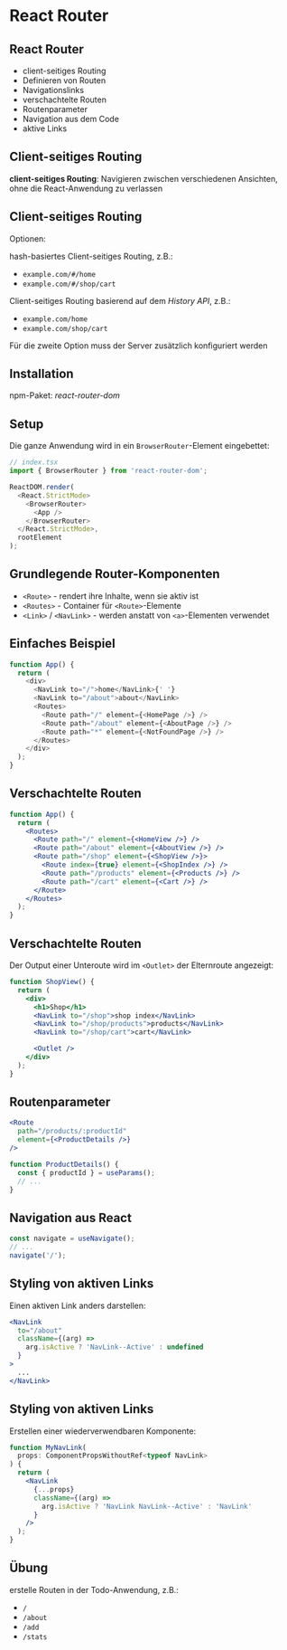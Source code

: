 # React Router

## React Router

- client-seitiges Routing
- Definieren von Routen
- Navigationslinks
- verschachtelte Routen
- Routenparameter
- Navigation aus dem Code
- aktive Links

## Client-seitiges Routing

**client-seitiges Routing**: Navigieren zwischen verschiedenen Ansichten, ohne die React-Anwendung zu verlassen

## Client-seitiges Routing

Optionen:

hash-basiertes Client-seitiges Routing, z.B.:

- `example.com/#/home`
- `example.com/#/shop/cart`

Client-seitiges Routing basierend auf dem _History API_, z.B.:

- `example.com/home`
- `example.com/shop/cart`

Für die zweite Option muss der Server zusätzlich konfiguriert werden

## Installation

npm-Paket: _react-router-dom_

## Setup

Die ganze Anwendung wird in ein `BrowserRouter`-Element eingebettet:

```js
// index.tsx
import { BrowserRouter } from 'react-router-dom';

ReactDOM.render(
  <React.StrictMode>
    <BrowserRouter>
      <App />
    </BrowserRouter>
  </React.StrictMode>,
  rootElement
);
```

## Grundlegende Router-Komponenten

- `<Route>` - rendert ihre Inhalte, wenn sie aktiv ist
- `<Routes>` - Container für `<Route>`-Elemente
- `<Link>` / `<NavLink>` - werden anstatt von `<a>`-Elementen verwendet

## Einfaches Beispiel

```js
function App() {
  return (
    <div>
      <NavLink to="/">home</NavLink>{' '}
      <NavLink to="/about">about</NavLink>
      <Routes>
        <Route path="/" element={<HomePage />} />
        <Route path="/about" element={<AboutPage />} />
        <Route path="*" element={<NotFoundPage />} />
      </Routes>
    </div>
  );
}
```

## Verschachtelte Routen

```jsx
function App() {
  return (
    <Routes>
      <Route path="/" element={<HomeView />} />
      <Route path="/about" element={<AboutView />} />
      <Route path="/shop" element={<ShopView />}>
        <Route index={true} element={<ShopIndex />} />
        <Route path="/products" element={<Products />} />
        <Route path="/cart" element={<Cart />} />
      </Route>
    </Routes>
  );
}
```

## Verschachtelte Routen

Der Output einer Unteroute wird im `<Outlet>` der Elternroute angezeigt:

```jsx
function ShopView() {
  return (
    <div>
      <h1>Shop</h1>
      <NavLink to="/shop">shop index</NavLink>
      <NavLink to="/shop/products">products</NavLink>
      <NavLink to="/shop/cart">cart</NavLink>

      <Outlet />
    </div>
  );
}
```

## Routenparameter

```jsx
<Route
  path="/products/:productId"
  element={<ProductDetails />}
/>
```

```jsx
function ProductDetails() {
  const { productId } = useParams();
  // ...
}
```

## Navigation aus React

```jsx
const navigate = useNavigate();
// ...
navigate('/');
```

## Styling von aktiven Links

Einen aktiven Link anders darstellen:

```jsx
<NavLink
  to="/about"
  className={(arg) =>
    arg.isActive ? 'NavLink--Active' : undefined
  }
>
  ...
</NavLink>
```

## Styling von aktiven Links

Erstellen einer wiederverwendbaren Komponente:

```jsx
function MyNavLink(
  props: ComponentPropsWithoutRef<typeof NavLink>
) {
  return (
    <NavLink
      {...props}
      className={(arg) =>
        arg.isActive ? 'NavLink NavLink--Active' : 'NavLink'
      }
    />
  );
}
```

## Übung

erstelle Routen in der Todo-Anwendung, z.B.:

- `/`
- `/about`
- `/add`
- `/stats`
